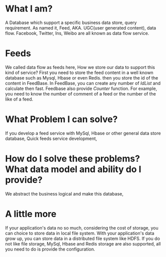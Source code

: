 
# What I am?
A Database which support a specific business data store, query requirement.
As named it, Feed, AKA. UGC(user generated content), data flow. 
Facebook, Twitter, Ins, Weibo are all known as data flow service.

# Feeds
We called data flow as feeds here, How we store our data to support this kind of
service? 
First you need to store the feed content in a well known database such as Mysql, Hbase or even Redis.
then you store the id of the content in FeedBase.
In FeedBase, you can create any number of *IdList* and calculate then fast.
Feedbase also provide *Counter* function. For example, you need to know the number of comment of a feed or 
the number of the like of a feed.

# What Problem I can solve?
If you develop a feed service with MySql, Hbase or other general data store database,
Quick feeds service development,

# How do I solve these problems? What data model and ability do I provide?
We abstract the business logical and make this database,
 
# A little more
If your application's data no so much, considering the cost of storage, you can choice
to store data in local file system. With your application's data grow up, you can store data
in a distributed file system like HDFS. If you do not like file storage, MySql, Hbase and Redis storage
are also supported, all you need to do is provide the configuration. 